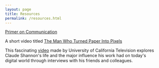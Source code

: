 ```yaml
---
layout: page
title: Resources
permalink: /resources.html
---
```

[Primer on Communication](https://archive.org/details/communications_primer)

A short video titled [The Man Who Turned Paper Into Pixels](https://vimeo.com/98345492)

This fascinating [video](https://www.youtube.com/watch?v=z2Whj_nL-x8) made by University of California Television explores Claude Shannon's life and the major influence his work had on today's digital world through interviews with his friends and colleagues.



